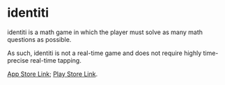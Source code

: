 # identiti

identiti is a math game in which the player must solve as many math questions as possible.

As such, identiti is not a real-time game and does not require highly time-precise real-time tapping.

[App Store Link](https://apps.apple.com/de/app/identiti/id909914922); [Play Store Link](https://play.google.com/store/apps/details?id=de.chipsapps.ca.identiti).

